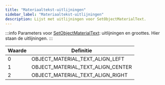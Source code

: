 ```yaml
---
title: "Materiaaltekst‑uitlijningen"
sidebar_label: "Materiaaltekst‑uitlijningen"
description: Lijst met uitlijningen voor SetObjectMaterialText.
---
```


:::info
Parameters voor [SetObjectMaterialText](../functions/SetObjectMaterialText): uitlijningen en groottes. Hier staan de uitlijningen.
:::

| Waarde | Definitie                         |
| ------ | --------------------------------- |
| 0      | OBJECT_MATERIAL_TEXT_ALIGN_LEFT   |
| 1      | OBJECT_MATERIAL_TEXT_ALIGN_CENTER |
| 2      | OBJECT_MATERIAL_TEXT_ALIGN_RIGHT  |


